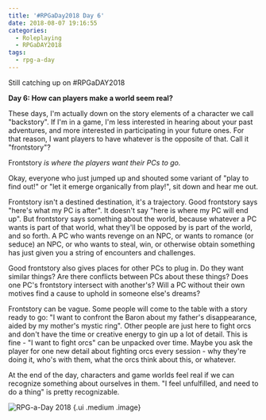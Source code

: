 ```yaml
---
title: '#RPGaDay2018 Day 6'
date: 2018-08-07 19:16:55
categories:
  - Roleplaying
  - RPGaDAY2018
tags:
  - rpg-a-day
---
```


Still catching up on #RPGaDAY2018

**Day 6: How can players make a world seem real?**

These days, I'm actually down on the story elements of a character we call "backstory". If I'm in a game, I'm less interested in hearing about your past adventures, and more interested in participating in your future ones. For that reason, I want players to have whatever is the opposite of that. Call it "frontstory"?

Frontstory _is where the players want their PCs to go._

Okay, everyone who just jumped up and shouted some variant of "play to find out!" or "let it emerge organically from play!", sit down and hear me out.

<!-- more -->

Frontstory isn't a destined destination, it's a trajectory. Good frontstory says "here's what my PC is after". It doesn't say "here is where my PC will end up". But frontstory says something about the world, because whatever a PC wants is part of that world, what they'll be opposed by is part of the world, and so forth. A PC who wants revenge on an NPC, or wants to romance (or seduce) an NPC, or who wants to steal, win, or otherwise obtain something has just given you a string of encounters and challenges.

Good frontstory also gives places for other PCs to plug in. Do they want similar things? Are there conflicts between PCs about these things? Does one PC's frontstory intersect with another's? Will a PC without their own motives find a cause to uphold in someone else's dreams?

Frontstory can be vague. Some people will come to the table with a story ready to go: "I want to confront the Baron about my father's disappearance, aided by my mother's mystic ring". Other people are just here to fight orcs and don't have the time or creative energy to gin up a lot of detail. This is fine - "I want to fight orcs" can be unpacked over time. Maybe you ask the player for one new detail about fighting orcs every session - why they're doing it, who's with them, what the orcs think about this, or whatever.

At the end of the day, characters and game worlds feel real if we can recognize something about ourselves in them. "I feel unfulfilled, and need to do a thing" is pretty recognizable.

![RPG-a-Day 2018](/assets/rpg/RPG-a-Day%202018.jpg) {.ui .medium .image}